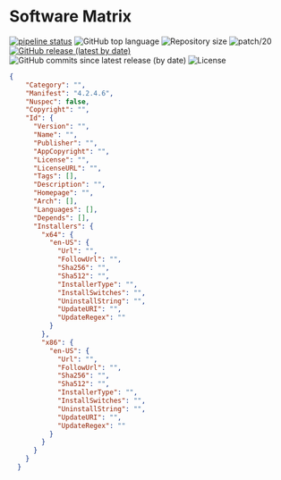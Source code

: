 # Software Matrix
                    
[![pipeline status](https://gitlab.com/reform-cloud/r-and-d/software-matrix/badges/master/pipeline.svg)](https://gitlab.com/reform-cloud/r-and-d/software-matrix/commits/master)
![GitHub top language](https://img.shields.io/github/languages/top/repasscloud/software-library?logo=powershell)
![Repository size](https://img.shields.io/github/repo-size/repasscloud/software-library.svg)
![patch/20](https://github.com/repasscloud/software-library/workflows/CI/badge.svg?branch=patch%2F20)
[![GitHub release (latest by date)](https://img.shields.io/github/v/release/repasscloud/software-library)](https://github.com/repasscloud/software-library/releases/latest)
![GitHub commits since latest release (by date)](https://img.shields.io/github/commits-since/repasscloud/software-library/latest)
![License](https://img.shields.io/github/license/repass-cloud/software-library.svg)


```json
{
    "Category": "",
    "Manifest": "4.2.4.6",
    "Nuspec": false,
    "Copyright": "",
    "Id": {
      "Version": "",
      "Name": "",
      "Publisher": "",
      "AppCopyright": "",
      "License": "",
      "LicenseURL": "",
      "Tags": [],
      "Description": "",
      "Homepage": "",
      "Arch": [],
      "Languages": [],
      "Depends": [],
      "Installers": {
        "x64": {
          "en-US": {
            "Url": "",
            "FollowUrl": "",
            "Sha256": "",
            "Sha512": "",
            "InstallerType": "",
            "InstallSwitches": "",
            "UninstallString": "",
            "UpdateURI": "",
            "UpdateRegex": ""
          }
        },
        "x86": {
          "en-US": {
            "Url": "",
            "FollowUrl": "",
            "Sha256": "",
            "Sha512": "",
            "InstallerType": "",
            "InstallSwitches": "",
            "UninstallString": "",
            "UpdateURI": "",
            "UpdateRegex": ""
          }
        }
      }
    }
  }
      
```
